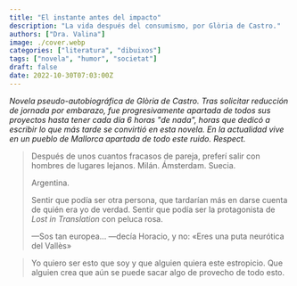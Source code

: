 ```yaml
---
title: "El instante antes del impacto"
description: "La vida después del consumismo, por Glòria de Castro."
authors: ["Dra. Valina"]
image: ./cover.webp
categories: ["literatura", "dibuixos"]
tags: ["novela", "humor", "societat"]
draft: false
date: 2022-10-30T07:03:00Z
---
```


*Novela pseudo-autobiográfica de Glòria de Castro. Tras solicitar reducción de jornada por embarazo, fue progresivamente apartada de todos sus proyectos hasta tener cada día 6 horas "de nada", horas que dedicó a escribir lo que más tarde se convirtió en esta novela. En la actualidad vive en un pueblo de Mallorca apartada de todo este ruido. Respect.*

> Después de unos cuantos fracasos de pareja, preferí salir con hombres de lugares lejanos. Milán. Ámsterdam. Suecia.<p>
Argentina.<p>
Sentir que podía ser otra persona, que tardarían más en darse cuenta de quién era yo de verdad. Sentir que podía ser la protagonista de *Lost in Translation* con peluca rosa.<p>
—Sos tan europea... —decía Horacio, y no: «Eres una puta neurótica del Vallès»


> Yo quiero ser esto que soy y que alguien quiera este estropicio. Que alguien crea que aún se puede sacar algo de provecho de todo esto.
